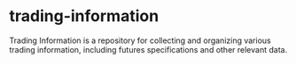 # trading-information
Trading Information is a repository for collecting and organizing various trading information, including futures specifications and other relevant data.
